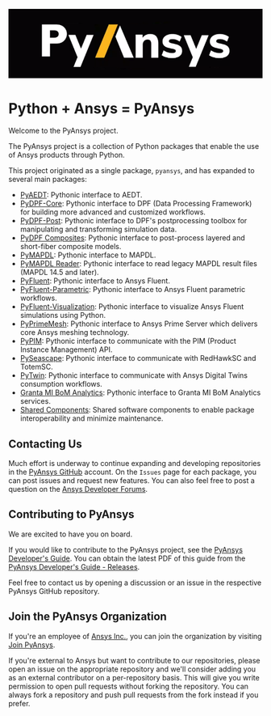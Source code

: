 ﻿![Python at ANSYS Inc](/images/pyansys_dark.png)

# Python + Ansys = PyAnsys

Welcome to the PyAnsys project.

The PyAnsys project is a collection of Python packages that enable the use of
Ansys products through Python.

This project originated as a single package, `pyansys`, and has
expanded to several main packages:

* [PyAEDT](https://aedt.docs.pyansys.com/): Pythonic interface to AEDT.
* [PyDPF-Core](https://dpf.docs.pyansys.com/): Pythonic interface to DPF (Data Processing Framework) for building more advanced and customized workflows.
* [PyDPF-Post](https://post.docs.pyansys.com/): Pythonic interface to DPF's postprocessing toolbox for manipulating and transforming simulation data.
* [PyDPF Composites](https://composites.dpf.docs.pyansys.com): Pythonic interface to post-process layered and short-fiber composite models.
* [PyMAPDL](https://mapdl.docs.pyansys.com/): Pythonic interface to MAPDL.
* [PyMAPDL Reader](https://reader.docs.pyansys.com/): Pythonic interface to read legacy MAPDL result files (MAPDL 14.5 and later).
* [PyFluent](https://fluent.docs.pyansys.com/): Pythonic interface to Ansys Fluent.
* [PyFluent-Parametric](https://parametric.fluent.docs.pyansys.com/): Pythonic interface to Ansys Fluent parametric workflows.
* [PyFluent-Visualization](https://visualization.fluent.docs.pyansys.com): Pythonic interface to visualize Ansys Fluent simulations using Python.
* [PyPrimeMesh](https://prime.docs.pyansys.com/): Pythonic interface to Ansys Prime Server which delivers core Ansys meshing technology.
* [PyPIM](https://pypim.docs.pyansys.com/): Pythonic interface to communicate with the PIM (Product Instance Management) API.
* [PySeascape](https://seascape.docs.pyansys.com/): Pythonic interface to communicate with RedHawkSC and TotemSC.
* [PyTwin](https://twin.docs.pyansys.com/): Pythonic interface to communicate with Ansys Digital Twins consumption workflows.
* [Granta MI BoM Analytics](https://grantami.docs.pyansys.com/): Pythonic interface to Granta MI BoM Analytics services.
* [Shared Components](https://shared.docs.pyansys.com/): Shared software components to enable package interoperability and minimize maintenance.

## Contacting Us

Much effort is underway to continue expanding and developing repositories in the
[PyAnsys GitHub](https://github.com/pyansys/) account. On the ``Issues`` page
for each package, you can post issues and request new features. You can also feel free
to post a question on the [Ansys Developer Forums](https://discuss.ansys.com/).

## Contributing to PyAnsys

We are excited to have you on board.

If you would like to contribute to the PyAnsys project, see the
[PyAnsys Developer's Guide](https://github.com/pyansys/dev-guide). You can
obtain the latest PDF of this guide from the [PyAnsys Developer's Guide - Releases](https://github.com/pyansys/dev-guide/releases).

Feel free to contact us by opening a discussion or an issue in the respective PyAnsys GitHub repository.

## Join the PyAnsys Organization

If you're an employee of [Ansys Inc.](https://www.ansys.com/), you can join the organization by visiting [Join PyAnsys](https://myapps.microsoft.com/signin/8f67c59b-83ac-4318-ae96-f0588382ddc0?tenantId=34c6ce67-15b8-4eff-80e9-52da8be89706).

If you're external to Ansys but want to contribute to our repositories, please open an issue on the appropriate repository and we'll consider adding you as an external contributor on a per-repository basis. This will give you write permission to open pull requests without forking the repository. You can always fork a repository and push pull requests from the fork instead if you prefer.
